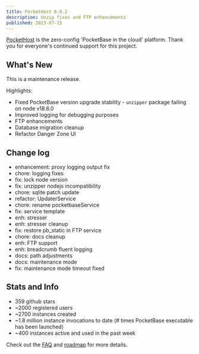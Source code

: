 ```yaml
---
title: PocketHost 0.8.2
description: Unzip fixes and FTP enhancements
published: 2023-07-15
---
```


[PocketHost](https://pockethost.io) is the zero-config 'PocketBase in the cloud' platform. Thank you for everyone's continued support for this project.

## What's New

This is a maintenance release.

Highlights:

- Fixed PocketBase version upgrade stability - `unzipper` package failing on node v18.6.0
- Improved logging for debugging purposes
- FTP enhancements
- Database migration cleanup
- Refactor Danger Zone UI

## Change log

- enhancement: proxy logging output fix
- chore: logging fixes
- fix: lock node version
- fix: unzipper nodejs incompatibility
- chore: sqlite patch update
- refactor: UpdaterService
- chore: rename pocketbaseService
- fix: service template
- enh: stresser
- enh: stresser cleanup
- fix: restore pb_static in FTP service
- chore: docs cleanup
- enh: FTP support
- enh: breadcrumb fluent logging
- docs: path adjustments
- docs: maintenance mode
- fix: maintenance mode timeout fixed

## Stats and Info

- 359 github stars
- ~2000 registered users
- ~2700 instances created
- ~1.8 million instance invocations to date (# times PocketBase executable has been launched)
- ~400 instances active and used in the past week

Check out the [FAQ](https://pockethost.gitbook.io/manual/overview/faq) and [roadmap](https://pockethost.gitbook.io/manual/overview/roadmap) for more details.

